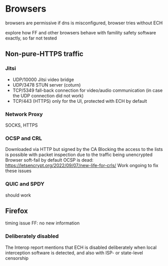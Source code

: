 # Browsers

browsers are permissive
if dns is misconfigured, browser tries without ECH

explore how FF and other browsers behave with famility safety software exactly, so far not tested

## Non-pure-HTTPS traffic

### Jitsi

- UDP/10000 Jitsi video bridge
- UDP/3478 STUN server (coturn)
- TCP/5349 fall-back connection for video/audio communication (in case the UDP connection did not work)
- TCP/443 (HTTPS) only for the UI, protected with ECH by default

### Network Proxy

SOCKS, HTTPS

### OCSP and CRL

Downloaded via HTTP but signed by the CA
Blocking the access to the lists is possible with packet inspection due to the traffic being unencrypted
Browser soft-fail by default
OCSP is dead: <https://letsencrypt.org/2022/09/07/new-life-for-crls/>
Work ongoing to fix these issues

### QUIC and SPDY

should work

## Firefox

timing issue FF: no new information

### Deliberately disabled

The Interop report mentions that ECH is disabled deliberately when local interception software is detected, and also with ISP- or state-level censorship
